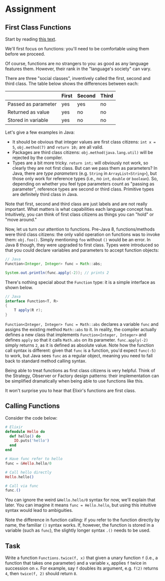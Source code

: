 # Assignment

## First Class Functions

Start by reading [this text](/elixir-basics/reading-materials/loops.md).

We'll first focus on functions: you'll need to be comfortable
using them before we proceed.

Of course, functions are no strangers to you:
as good as any language features them.
However, their rank in the "language's society"
can vary.

There are three "social classes", inventively called the first,
second and third class. The table below shows the differences between each:

| | First | Second | Third |
|-|-|-|-|
|Passed as parameter| yes | yes | no |
|Returned as value| yes | no | no |
|Stored in variable| yes | no | no |

Let's give a few examples in Java:

* It should be obvious that integer values are first class citizens: `int x = 5`, `obj.method(7)` and `return 10;` are all valid.
* Packages are third class citizens: `obj.method(java.lang.util)` will be rejected by the compiler.
* Types are a bit more tricky. `return int;` will obviously not work, so clearly they are not first class. But can we pass them as parameters? In Java,
  there are *type parameters* (e.g. `String` in `ArrayList<String>`), but those only work for reference types (i.e., no `int`, `double` or `boolean`).
  So, depending on whether you feel type parameters count as "passing as parameter", reference types are second or third class. Primitive types are definitely
  third class in Java.

Note that first, second and third class are just labels and are not really important. What matters is what capabilities each language
concept has. Intuitively, you can think of first class citizens as things you can "hold" or "move around."

Now, let us turn our attention to functions. Pre-Java 8, functions/methods were third class citizens:
the only valid operation on functions was to invoke them: `obj.foo()`. Simply mentioning `foo` without `()` would be an error.
In Java 8 though, they were upgraded to first class. Types were introduced so that you could declare variables
and parameters to accept function objects:

```java
// Java
Function<Integer, Integer> func = Math::abs;

System.out.println(func.apply(-2)); // prints 2
```

There's nothing special about the `Function` type: it is a simple interface as shown below.

```java
// Java
interface Function<T, R>
{
    T apply(R r);
}
```

`Function<Integer, Integer> func = Math::abs` declares a variable `func` and assigns the existing method `Math::abs` to it.
In reality, the compiler actually defines a new class that implements `Function<Integer, Integer>` and
defines `apply` so that it calls `Math.abs` on its parameter.
`func.apply(-2)` simply returns `2`, as it is defined as absolute value.
Note how the function call syntax is different: given that `func` is a function, you'd
expect `func(-5)` to work, but Java sees `func` as a regular object, meaning
you need to fall back to standard method calling syntax.

Being able to treat functions as first class citizens is very helpful. Think of the Strategy,
Observer or Factory design patterns: their implementation can be simplified dramatically
when being able to use functions like this.

It won't surprise you to hear that Elixir's functions are first class.

## Calling Functions

Consider the code below:

```elixir
# Elixir
defmodule Hello do
  def hello() do
    IO.puts('hello')
  end
end

# Have func refer to hello
func = &Hello.hello/0

# Call hello directly
Hello.hello()

# Call via func
func.()
```

You can ignore the weird `&Hello.hello/0` syntax for now, we'll explain that later.
You can imagine it means `func = Hello.hello`, but using
this intuitive syntax would lead to ambiguities.

Note the difference in function calling: if you refer to the function directly by name,
the familiar `()` syntax works. If, however, the function is stored in a variable (such as `func`),
the slightly longer syntax `.()` needs to be used.

## Task

Write a function `Functions.twice(f, x)` that given a unary function `f` (i.e., a function that
takes one parameter) and a variable `x`, applies `f` twice in succession on `x`.
For example, say `f` doubles its argument, e.g. `f(2)` returns `4`,
then `twice(f, 2)` should return `8`.
